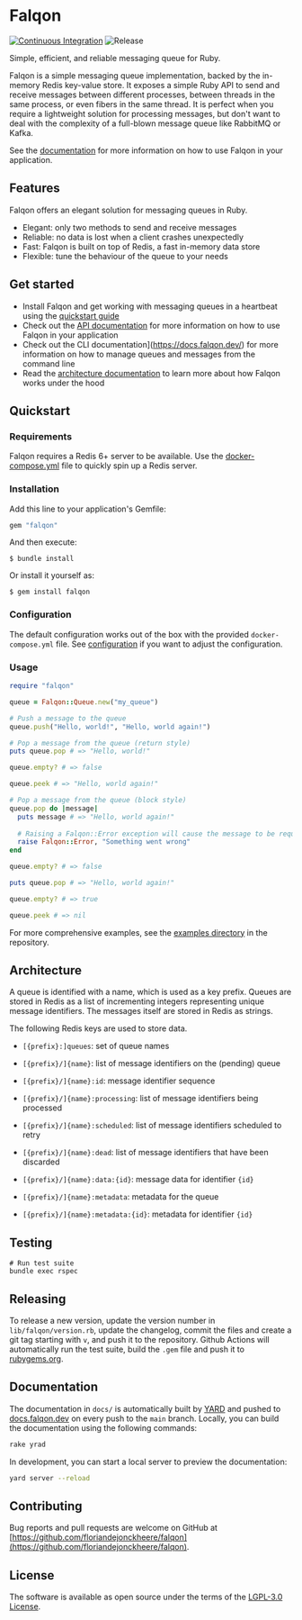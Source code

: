 # Falqon
[![Continuous Integration](https://github.com/floriandejonckheere/falqon/actions/workflows/ci.yml/badge.svg)](https://github.com/floriandejonckheere/falqon/actions/workflows/ci.yml)
![Release](https://img.shields.io/github/v/release/floriandejonckheere/falqon?label=Latest%20release)

Simple, efficient, and reliable messaging queue for Ruby.

Falqon is a simple messaging queue implementation, backed by the in-memory Redis key-value store.
It exposes a simple Ruby API to send and receive messages between different processes, between threads in the same process, or even fibers in the same thread.
It is perfect when you require a lightweight solution for processing messages, but don't want to deal with the complexity of a full-blown message queue like RabbitMQ or Kafka.

See the [documentation](https://docs.falqon.dev) for more information on how to use Falqon in your application.

## Features

Falqon offers an elegant solution for messaging queues in Ruby.

- Elegant: only two methods to send and receive messages
- Reliable: no data is lost when a client crashes unexpectedly
- Fast: Falqon is built on top of Redis, a fast in-memory data store
- Flexible: tune the behaviour of the queue to your needs

## Get started

- Install Falqon and get working with messaging queues in a heartbeat using the [quickstart guide](#quickstart)
- Check out the [API documentation](https://docs.falqon.dev/) for more information on how to use Falqon in your application
- Check out the CLI documentation](https://docs.falqon.dev/) for more information on how to manage queues and messages from the command line
- Read the [architecture documentation](#architecture) to learn more about how Falqon works under the hood

## Quickstart

### Requirements

Falqon requires a Redis 6+ server to be available.
Use the [docker-compose.yml](https://github.com/floriandejonckheere/falqon/blob/master/docker-compose.yml) file to quickly spin up a Redis server.

### Installation

Add this line to your application's Gemfile:

```ruby
gem "falqon"
```

And then execute:

    $ bundle install

Or install it yourself as:

    $ gem install falqon

### Configuration

The default configuration works out of the box with the provided `docker-compose.yml` file.
See [configuration](#configuration) if you want to adjust the configuration.

### Usage

```ruby
require "falqon"

queue = Falqon::Queue.new("my_queue")

# Push a message to the queue
queue.push("Hello, world!", "Hello, world again!")

# Pop a message from the queue (return style)
puts queue.pop # => "Hello, world!"

queue.empty? # => false

queue.peek # => "Hello, world again!"

# Pop a message from the queue (block style)
queue.pop do |message|
  puts message # => "Hello, world again!"
  
  # Raising a Falqon::Error exception will cause the message to be requeued
  raise Falqon::Error, "Something went wrong"
end

queue.empty? # => false

puts queue.pop # => "Hello, world again!"

queue.empty? # => true

queue.peek # => nil
```

For more comprehensive examples, see the [examples directory](examples/) in the repository.

## Architecture

A queue is identified with a name, which is used as a key prefix.
Queues are stored in Redis as a list of incrementing integers representing unique message identifiers.
The messages itself are stored in Redis as strings.

The following Redis keys are used to store data.

- `[{prefix}:]queues`: set of queue names

- `[{prefix}/]{name}`: list of message identifiers on the (pending) queue

- `[{prefix}/]{name}:id`: message identifier sequence

- `[{prefix}/]{name}:processing`: list of message identifiers being processed

- `[{prefix}/]{name}:scheduled`: list of message identifiers scheduled to retry

- `[{prefix}/]{name}:dead`: list of message identifiers that have been discarded

- `[{prefix}/]{name}:data:{id}`: message data for identifier `{id}`

- `[{prefix}/]{name}:metadata`: metadata for the queue

- `[{prefix}/]{name}:metadata:{id}`: metadata for identifier `{id}`

## Testing

```ssh
# Run test suite
bundle exec rspec
```

## Releasing

To release a new version, update the version number in `lib/falqon/version.rb`, update the changelog, commit the files and create a git tag starting with `v`, and push it to the repository.
Github Actions will automatically run the test suite, build the `.gem` file and push it to [rubygems.org](https://rubygems.org).

## Documentation

The documentation in `docs/` is automatically built by [YARD](https://yardoc.org) and pushed to [docs.falqon.dev](https://docs.falqon.dev) on every push to the `main` branch.
Locally, you can build the documentation using the following commands:

```sh
rake yrad
```

In development, you can start a local server to preview the documentation:

```sh
yard server --reload
```

## Contributing

Bug reports and pull requests are welcome on GitHub at [https://github.com/floriandejonckheere/falqon](https://github.com/floriandejonckheere/falqon). 

## License

The software is available as open source under the terms of the [LGPL-3.0 License](https://www.gnu.org/licenses/lgpl-3.0.html).
